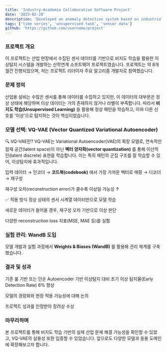 ```yaml
---
title: 'Industry-Academia Collaborative Software Project'
date: '2023-02-28'
description: 'Developed an anomaly detection system based on industrial sensor data'
tags: ['time series', 'unsupervised task', 'sensor data']
github: 'https://github.com/username/project'
---
```


### 프로젝트 개요
이 프로젝트는 산업 현장에서 수집된 센서 데이터를 기반으로 비지도 학습을 활용한 이상탐지 시스템을 개발하는 산학연계 소프트웨어 프로젝트였습니다. 프로젝트는 약 8개월간 진행되었으며, 저는 프로젝트 리더이자 주요 알고리즘 개발자로 참여했습니다.

### 문제 정의
산업용 설비는 수많은 센서를 통해 데이터를 수집하고 있지만, 이 데이터의 대부분은 정상 상태에 해당하며 이상 데이터는 거의 존재하지 않거나 라벨이 부족합니다. 따라서 __비지도 학습(Unsupervised Learning)__ 을 활용해 정상 패턴을 학습하고, 이와 다른 신호를 '이상'으로 탐지하는 것이 핵심이었습니다.

### 모델 선택: VQ-VAE (Vector Quantized Variational Autoencoder)
🔍 VQ-VAE란?
VQ-VAE는 Variational Autoencoder(VAE)의 확장 모델로, 연속적인 잠재 공간(latent space)이 아닌 __벡터 양자화(vector quantization)__ 를 통해 이산적인(latent discrete) 표현을 학습합니다. 이는 특히 패턴의 군집 구조를 잘 학습할 수 있어, 이상탐지에 효과적입니다.

입력 데이터 → 인코더 → __코드북(codebook)__ 에서 가장 가까운 벡터로 매핑 → 디코더 → 재구성

재구성 오차(reconstruction error)가 클수록 이상일 가능성 ↑

✅ 적용 방식
정상 상태의 센서 시계열 데이터만으로 모델 학습

새로운 데이터가 들어올 경우, 재구성 오차 기반으로 이상 판단

다양한 reconstruction loss 지표(MSE, MAE 등)를 실험

### 실험 관리: WandB 도입
모델 개발과 실험 과정에서 __Weights & Biases (WandB)__ 를 활용해 관리 체계를 구축했습니다.

### 결과 및 성과
기존 룰 기반 또는 단순 Autoencoder 기반 이상탐지 대비 조기 이상 탐지율(Early Detection Rate) 6% 향상

모델의 경량화와 현장 적용 가능성에 대해 논의

프로젝트 성과를 인정받아 장려상 수상

### 마무리하며
본 프로젝트를 통해 비지도 학습 기반의 실제 산업 문제 해결 가능성을 확인할 수 있었고, VQ-VAE의 실용성 또한 입증할 수 있었습니다. 앞으로도 다양한 모델과 응용 도메인에 확장해보고자 합니다.